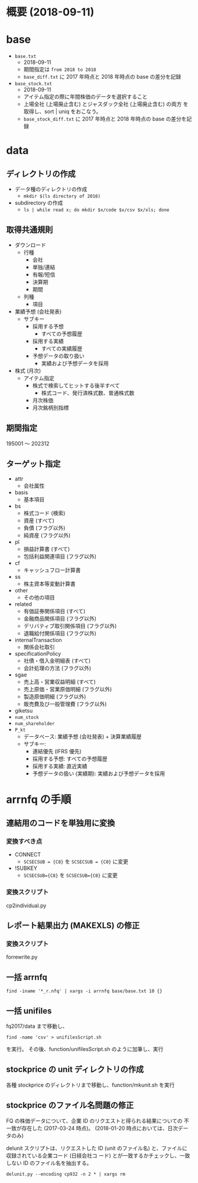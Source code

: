 # 概要 (2018-09-11)

# base

- `base.txt`
    - 2018-09-11
    - 期間指定は `from 2018 to 2018`
    - `base_diff.txt` に 2017 年時点と 2018 年時点の base の差分を記録
- `base_stock.txt`
    - 2018-09-11
    - アイテム指定の際に年間株価のデータを選択すること
    - 上場全社 (上場廃止含む) とジャスダック全社 (上場廃止含む) の両方
      を取得し、sort | uniq をおこなう。
    - `base_stock_diff.txt` に 2017 年時点と 2018 年時点の base の差分を記録

# data

## ディレクトリの作成

- データ種のディレクトリの作成
    - `mkdir $(ls directory of 2016)`
- subdirectory の作成
    - `ls | while read x; do mkdir $x/code $x/csv $x/xls; done`

## 取得共通規則

- ダウンロード
    - 行種
        - 会社
        - 単独/連結
        - 有報/短信
        - 決算期
        - 期間
    - 列種
        - 項目
- 業績予想 (会社発表) 
    - サブキー
        - 採用する予想
            - すべての予想履歴
        - 採用する実績
            - すべての実績履歴
        - 予想データの取り扱い
            - 実績および予想データを採用
- 株式 (月次)
    - アイテム指定
        - 株式で検索してヒットする後半すべて
            - 株式コード、発行済株式数、普通株式数
        - 月次株価
        - 月次銘柄別指標

## 期間指定

195001 ～ 202312

## ターゲット指定

- attr
    - 会社属性
- basis
    - 基本項目
- bs
    - 株式コード (検索)
    - 資産 (すべて)
    - 負債 (フラグ以外)
    - 純資産 (フラグ以外)
- pl
    - 損益計算書 (すべて)
    - 包括利益関連項目 (フラグ以外)
- cf
    - キャッシュフロー計算書
- ss
    - 株主資本等変動計算書
- other
    - その他の項目
- related
    - 有価証券関係項目 (すべて)
    - 金融商品関係項目 (フラグ以外)
    - デリバティブ取引関係項目 (フラグ以外)
    - 退職給付関係項目 (フラグ以外)
- internalTransaction
    - 関係会社取引
- specificationPolicy
    - 社債・借入金明細表 (すべて)
    - 会計処理の方法 (フラグ以外)
- sgae
    - 売上高・営業収益明細 (すべて)
    - 売上原価・営業原価明細 (フラグ以外)
    - 製造原価明細 (フラグ以外)
    - 販売費及び一般管理費 (フラグ以外)
- giketsu
- `num_stock`
- `num_shareholder`
- `P_kt`
    - データベース: 業績予想 (会社発表) + 決算業績履歴
    - サブキー:
        - 連結優先 (IFRS 優先)
        - 採用する予想: すべての予想履歴
        - 採用する実績: 直近実績
        - 予想データの扱い (実績期): 実績および予想データを採用

# arrnfq の手順

## 連結用のコードを単独用に変換

### 変換すべき点

- CONNECT
    - `SCSECSUB = {C8}` を `SCSECSUB = {C0}` に変更
- !SUBKEY
    - `SCSECSUB={C8}` を `SCSECSUB={C0}` に変更

### 変換スクリプト

cp2individual.py

## レポート結果出力 (MAKEXLS) の修正

### 変換スクリプト

forrewrite.py

## 一括 arrnfq

`find -iname '*_r.nfq' | xargs -i arrnfq base/base.txt 10 {}`

## 一括 unifiles

fq2017/data まで移動し、

`find -name 'csv' > unifilesScript.sh`

を実行。
その後、function/unifilesScript.sh のように加筆し、実行

## stockprice の unit ディレクトリの作成

各種 stockprice のディレクトリまで移動し、function/mkunit.sh を実行

## stockprice のファイル名問題の修正

FQ の株価データについて、企業 ID のリクエストと得られる結果についての
不一致が存在した (2017-03-24 時点)。
(2018-01-20 時点においては、日次データのみ)

delunit スクリプトは、リクエストした ID
(unit のファイル名) と、ファイルに収録されている企業コード (日経会社コ
ード) とが一致するかチェックし、一致しない ID のファイル名を抽出する。

`delunit.py --encoding cp932 -n 2 * | xargs rm`
